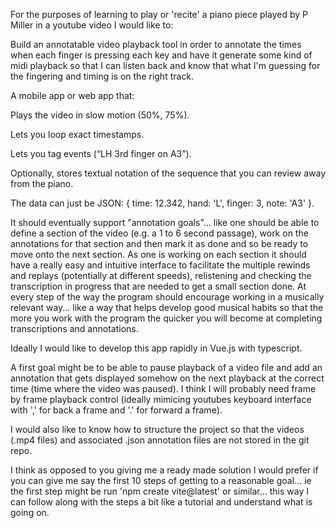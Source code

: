 For the purposes of learning to play or 'recite' a piano piece played by P Miller in a youtube video I would like to:

Build an annotatable video playback tool in order to annotate the times when each finger is pressing each key and have it generate some kind of midi playback so that I can listen back and know that what I'm guessing for the fingering and timing is on the right track.

A mobile app or web app that:

Plays the video in slow motion (50%, 75%).

Lets you loop exact timestamps.

Lets you tag events (“LH 3rd finger on A3”).

Optionally, stores textual notation of the sequence that you can review away from the piano.

The data can just be JSON: { time: 12.342, hand: 'L', finger: 3, note: 'A3' }.

It should eventually support "annotation goals"... like one should be able to define a section of the video (e.g. a 1 to 6 second passage), work on the annotations for that section and then mark it as done and so be ready to move onto the next section. As one is working on each section it should have a really easy and intuitive interface to facilitate the multiple rewinds and replays (potentially at different speeds), relistening and checking the transcription in progress that are needed to get a small section done. At every step of the way the program should encourage working in a musically relevant way... like a way that helps develop good musical habits so that the more you work with the program the quicker you will become at completing transcriptions and annotations.

Ideally I would like to develop this app rapidly in Vue.js with typescript.

A first goal might be to be able to pause playback of a video file and add an annotation that gets displayed somehow on the next playback at the correct time (time where the video was paused). I think I will probably need frame by frame playback control (ideally mimicing youtubes keyboard interface with ',' for back a frame and '.' for forward a frame). 

I would also like to know how to structure the project so that the videos (.mp4 files) and associated .json annotation files are not stored in the git repo.

I think as opposed to you giving me a ready made solution I would prefer if you can give me say the first 10 steps of getting to a reasonable goal... ie the first step might be run 'npm create vite@latest' or similar... this way I can follow along with the steps a bit like a tutorial and understand what is going on.